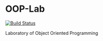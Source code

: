 # OOP-Lab

[![Build Status](https://travis-ci.com/APICe-at-DISI/OOP-Lab.svg?token=gFNEyVkpY7xNqwmKzp7q&branch=master)](https://travis-ci.com/APICe-at-DISI/OOP-Lab)

Laboratory of Object Oriented Programming
